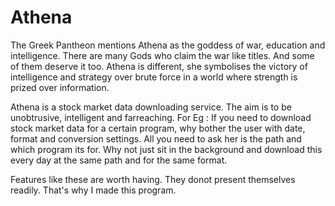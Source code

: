 # Athena
The Greek Pantheon mentions Athena as the goddess of war, education and intelligence. There are many Gods who claim the war like titles. And some of them deserve it too. Athena is different, she symbolises the victory of intelligence and strategy over brute force in a world where strength is prized over information.

Athena is a stock market data downloading service. The aim is to be unobtrusive, intelligent and farreaching.
For Eg : If you need to download stock market data for a certain program, why bother the user with date, format and conversion settings. All you need to ask her is the path and which program its for. Why not just sit in the background and download this every day at the same path and for the same format.

Features like these are worth having. They donot present themselves readily. That's why I made this program.

  
